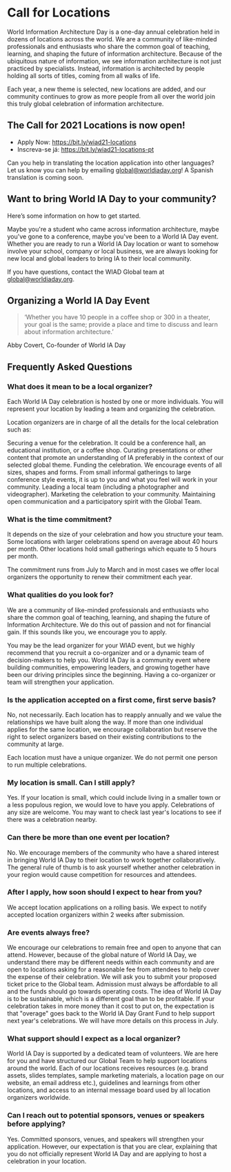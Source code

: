 # Call for Locations
World Information Architecture Day is a one-day annual celebration held in dozens of locations across the world. We are a community of like-minded professionals and enthusiasts who share the common goal of teaching, learning, and shaping the future of information architecture. Because of the ubiquitous nature of information, we see information architecture is not just practiced by specialists. Instead, information is architected by people holding all sorts of titles, coming from all walks of life.

Each year, a new theme is selected, new locations are added, and our community continues to grow as more people from all over the world join this truly global celebration of information architecture.

## The Call for 2021 Locations is now open!
- Apply Now: https://bit.ly/wiad21-locations
- Inscreva-se já: https://bit.ly/wiad21-locations-pt

Can you help in translating the location application into other languages? Let us know you can help by emailing global@worldiaday.org! A Spanish translation is coming soon.

## Want to bring World IA Day to your community?
Here’s some information on how to get started.

Maybe you're a student who came across information architecture, maybe you've gone to a conference, maybe you've been to a World IA Day event. Whether you are ready to run a World IA Day location or want to somehow involve your school, company or local business, we are always looking for new local and global leaders to bring IA to their local community.

If you have questions, contact the WIAD Global team at global@worldiaday.org.

## Organizing a World IA Day Event
> ‘Whether you have 10 people in a coffee shop or 300 in a theater, your goal is the same; provide a place and time to discuss and learn about information architecture.’

Abby Covert, Co-founder of World IA Day

## Frequently Asked Questions

### What does it mean to be a local organizer?
Each World IA Day celebration is hosted by one or more individuals. You will represent your location by leading a team and organizing the celebration.

Location organizers are in charge of all the details for the local celebration such as:

Securing a venue for the celebration. It could be a conference hall, an educational institution, or a coffee shop.
Curating presentations or other content that promote an understanding of IA preferably in the context of our selected global theme.
Funding the celebration. We encourage events of all sizes, shapes and forms. From small informal gatherings to large conference style events, it is up to you and what you feel will work in your community.
Leading a local team (including a photographer and videographer).
Marketing the celebration to your community.
Maintaining open communication and a participatory spirit with the Global Team.

### What is the time commitment?
It depends on the size of your celebration and how you structure your team. Some locations with larger celebrations spend on average about 40 hours per month. Other locations hold small gatherings which equate to 5 hours per month.

The commitment runs from July to March and in most cases we offer local organizers the opportunity to renew their commitment each year.


### What qualities do you look for?
We are a community of like-minded professionals and enthusiasts who share the common goal of teaching, learning, and shaping the future of Information Architecture. We do this out of passion and not for financial gain. If this sounds like you, we encourage you to apply.

You may be the lead organizer for your WIAD event, but we highly recommend that you recruit a co-organizer and or a dynamic team of decision-makers to help you.  World IA Day is a community event where building communities, empowering leaders, and growing together have been our driving principles since the beginning. Having a co-organizer or team will strengthen your application.


### Is the application accepted on a first come, first serve basis?
No, not necessarily. Each location has to reapply annually and we value the relationships we have built along the way. If more than one individual applies for the same location, we encourage collaboration but reserve the right to select organizers based on their existing contributions to the community at large.

Each location must have a unique organizer. We do not permit one person to run multiple celebrations.


### My location is small. Can I still apply?
Yes. If your location is small, which could include living in a smaller town or a less populous region, we would love to have you apply. Celebrations of any size are welcome. You may want to check last year's locations to see if there was a celebration nearby.


### Can there be more than one event per location?
No. We encourage members of the community who have a shared interest in bringing World IA Day to their location to work together collaboratively. The general rule of thumb is to ask yourself whether another celebration in your region would cause competition for resources and attendees.

### After I apply, how soon should I expect to hear from you?
We accept location applications on a rolling basis. We expect to notify accepted location organizers within 2 weeks after submission.


### Are events always free?
We encourage our celebrations to remain free and open to anyone that can attend. However, because of the global nature of World IA Day, we understand there may be different needs within each community and are open to locations asking for a reasonable fee from attendees to help cover the expense of their celebration. We will ask you to submit your proposed ticket price to the Global team. Admission must always be affordable to all and the funds should go towards operating costs. The idea of World IA Day is to be sustainable, which is a different goal than to be profitable. If your celebration takes in more money than it cost to put on, the expectation is that "overage" goes back to the World IA Day Grant Fund to help support next year's celebrations. We will have more details on this process in July.


### What support should I expect as a local organizer?
World IA Day is supported by a dedicated team of volunteers. We are here for you and have structured our Global Team to help support locations around the world. Each of our locations receives resources (e.g. brand assets, slides templates, sample marketing materials, a location page on our website, an email address etc.), guidelines and learnings from other locations, and access to an internal message board used by all location organizers worldwide.


### Can I reach out to potential sponsors, venues or speakers before applying?
Yes. Committed sponsors, venues, and speakers will strengthen your application. However, our expectation is that you are clear, explaining that you do not officially represent World IA Day and are applying to host a celebration in your location.
